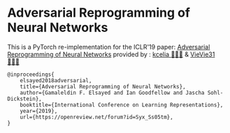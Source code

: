 # Adversarial Reprogramming of Neural Networks

This is a PyTorch re-implementation for the ICLR'19 paper: 
[Adversarial Reprogramming of Neural Networks](https://openreview.net/pdf?id=Syx_Ss05tm) 
provided by : [kcelia 👩🏻‍💻](https://github.com/kcelia/) & [VieVie31 👨🏻‍💻](https://github.com/VieVie31/)


```
@inproceedings{
    elsayed2018adversarial,
    title={Adversarial Reprogramming of Neural Networks},
    author={Gamaleldin F. Elsayed and Ian Goodfellow and Jascha Sohl-Dickstein},
    booktitle={International Conference on Learning Representations},
    year={2019},
    url={https://openreview.net/forum?id=Syx_Ss05tm},
}
```


